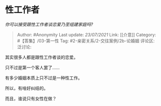 # 性工作者
*你可以接受跟性工作者谈恋爱乃至组建家庭吗?*

> Author: #Anonymity
> Last update: *23/07/2021*
> Link: [[介意]]
> Category: #【答集】/03-第一性
> Tag: #2-亲密关系/2-交往案例/2b-论婚姻
> 评论区:
> 泛讨论:

其实很多人都是跟性工作者谈的恋爱。

只不过是第一个客人罢了……

有多少婚姻本质上只不过是一种性工作。

所以，有啥好纠结的。

而且，谁说只有女性在做？
